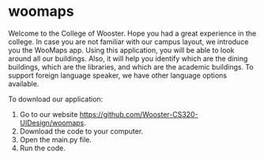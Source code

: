 # woomaps
Welcome to the College of Wooster. Hope you had a great experience in the college. In case you are not familiar with our campus layout, we introduce you the WooMaps app. Using this application, you will be able to look around all our buildings. Also, it will help you identify which are the dining buildings, which are the libraries, and which are the academic buildings. To support foreign language speaker, we have other language options available. 

To download our application:
1.	Go to our website https://github.com/Wooster-CS320-UIDesign/woomaps.
2.	Download the code to your computer.
3.	Open the main.py file.
4.	Run the code.
